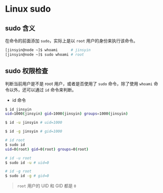 # Linux sudo

## sudo 含义

在命令的前面添加 `sudo`，实际上是以 `root` 用户的身份来执行该命令。

```sh
[jinsyin@node ~]$ whoami      # jinsyin
[jinsyin@node ~]$ sudo whoami # root
```

## sudo 权限检查

判断当前用户是不是 root 用户，或者是否使用了 `sudo` 命令，除了使用 `whoami` 命令以外，还可以通过 `id` 命令来判断。

* id 命令

```sh
$ id jinsyin
uid=1000(jinsyin) gid=1000(jinsyin) groups=1000(jinsyin)

$ id -u jinsyin # uid=1000

$ id -g jinsyin # gid=1000
```

```sh
# id root
$ sudo id
uid=0(root) gid=0(root) groups=0(root)

# id -u root
$ sudo id -u # uid=0

# id -g root
$ sudo id -g # gid=0
```

> `root` 用户的 UID 和 GID 都是 `0`